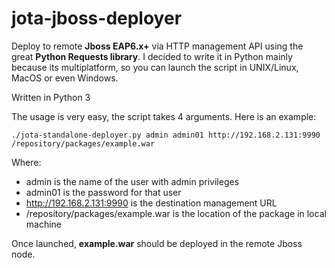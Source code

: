 # jota-jboss-deployer

Deploy to remote **Jboss EAP6.x+** via HTTP management API using the great **Python Requests library**. I decided to write it in Python mainly because its multiplatform, so you can launch the script in UNIX/Linux, MacOS or even Windows.

Written in Python 3

The usage is very easy, the script takes 4 arguments. Here is an example:
```
./jota-standalone-deployer.py admin admin01 http://192.168.2.131:9990 /repository/packages/example.war
```
Where:

* admin is the name of the user with admin privileges
* admin01 is the password for that user
* http://192.168.2.131:9990 is the destination management URL
* /repository/packages/example.war is the location of the package in local machine

Once launched, **example.war** should be deployed in the remote Jboss node.
